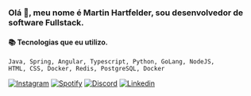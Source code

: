 ### Olá 👋, meu nome é Martin Hartfelder, sou desenvolvedor de software Fullstack.

#### 📚 Tecnologias que eu utilizo.
<code>Java, Spring, Angular, Typescript, Python, GoLang, NodeJS, HTML, CSS, Docker, Redis, PostgreSQL, Docker</code>

[![Instagram](https://img.shields.io/badge/martiinfer22-%23E4405F.svg?style=for-the-badge&logo=Instagram&logoColor=white)](https://www.instagram.com/martiinfer22/)
[![Spotify](https://img.shields.io/badge/Spotify-1ED760?style=for-the-badge&logo=spotify&logoColor=white)](https://open.spotify.com/user/kkfig8dlwchpesdycbx6cqt2i)
[![Discord](https://img.shields.io/badge/NanoSync-%237289DA.svg?style=for-the-badge&logo=discord&logoColor=white)](https://discord.gg/cjSdpqZpR9)
[![Linkedin](https://img.shields.io/badge/LinkedIn-0077B5?style=for-the-badge&logo=linkedin&logoColor=white)](https://www.linkedin.com/in/themartinfer22/)
